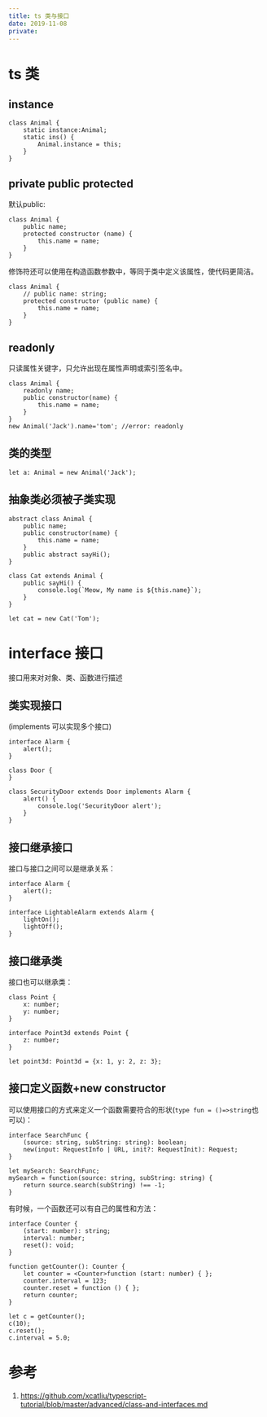 ```yaml
---
title: ts 类与接口
date: 2019-11-08
private: 
---
```

# ts 类

## instance
    class Animal {
        static instance:Animal;
        static ins() {
            Animal.instance = this;
        }
    }

## private public protected
默认public:

    class Animal {
        public name;
        protected constructor (name) {
            this.name = name;
        }
    }

修饰符还可以使用在构造函数参数中，等同于类中定义该属性，使代码更简洁。

    class Animal {
        // public name: string;
        protected constructor (public name) {
            this.name = name;
        }
    }

## readonly
只读属性关键字，只允许出现在属性声明或索引签名中。

    class Animal {
        readonly name;
        public constructor(name) {
            this.name = name;
        }
    }
    new Animal('Jack').name='tom'; //error: readonly

## 类的类型
    let a: Animal = new Animal('Jack');

## 抽象类必须被子类实现

    abstract class Animal {
        public name;
        public constructor(name) {
            this.name = name;
        }
        public abstract sayHi();
    }

    class Cat extends Animal {
        public sayHi() {
            console.log(`Meow, My name is ${this.name}`);
        }
    }

    let cat = new Cat('Tom');

# interface 接口
接口用来对对象、类、函数进行描述

## 类实现接口
(implements 可以实现多个接口)

    interface Alarm {
        alert();
    }

    class Door {
    }

    class SecurityDoor extends Door implements Alarm {
        alert() {
            console.log('SecurityDoor alert');
        }
    }

## 接口继承接口
接口与接口之间可以是继承关系：

    interface Alarm {
        alert();
    }

    interface LightableAlarm extends Alarm {
        lightOn();
        lightOff();
    }

## 接口继承类
接口也可以继承类：

    class Point {
        x: number;
        y: number;
    }

    interface Point3d extends Point {
        z: number;
    }

    let point3d: Point3d = {x: 1, y: 2, z: 3};

## 接口定义函数+new constructor
可以使用接口的方式来定义一个函数需要符合的形状(`type fun = ()=>string`也可以)：

    interface SearchFunc {
        (source: string, subString: string): boolean;
        new(input: RequestInfo | URL, init?: RequestInit): Request;
    }

    let mySearch: SearchFunc;
    mySearch = function(source: string, subString: string) {
        return source.search(subString) !== -1;
    }

有时候，一个函数还可以有自己的属性和方法：

    interface Counter {
        (start: number): string;
        interval: number;
        reset(): void;
    }

    function getCounter(): Counter {
        let counter = <Counter>function (start: number) { };
        counter.interval = 123;
        counter.reset = function () { };
        return counter;
    }

    let c = getCounter();
    c(10);
    c.reset();
    c.interval = 5.0;

# 参考
1. https://github.com/xcatliu/typescript-tutorial/blob/master/advanced/class-and-interfaces.md